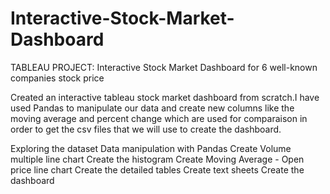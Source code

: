 # Interactive-Stock-Market-Dashboard
TABLEAU PROJECT: Interactive Stock Market Dashboard for 6 well-known companies stock price 

Created an interactive tableau stock market dashboard from scratch.I have used Pandas to manipulate our data and create new columns like the moving average and percent change which are used for comparaison in order to get the csv files that we will use to create the dashboard.

 Exploring the dataset
 Data manipulation with Pandas
 Create Volume multiple line chart
 Create the histogram
 Create Moving Average - Open price line chart
 Create the detailed tables
 Create text sheets
 Create the dashboard
